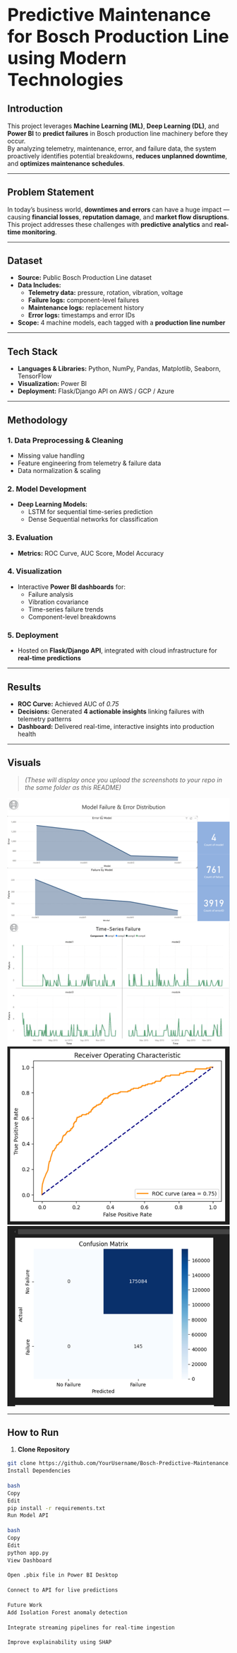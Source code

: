 <h1 style="font-size:40px;"> Predictive Maintenance for Bosch Production Line using Modern Technologies</h1>

## **Introduction**
This project leverages **Machine Learning (ML)**, **Deep Learning (DL)**, and **Power BI** to **predict failures** in Bosch production line machinery before they occur.  
By analyzing telemetry, maintenance, error, and failure data, the system proactively identifies potential breakdowns, **reduces unplanned downtime**, and **optimizes maintenance schedules**.

---

## **Problem Statement**
In today’s business world, **downtimes and errors** can have a huge impact — causing **financial losses**, **reputation damage**, and **market flow disruptions**.  
This project addresses these challenges with **predictive analytics** and **real-time monitoring**.

---

## **Dataset**
- **Source:** Public Bosch Production Line dataset  
- **Data Includes:**  
  - **Telemetry data:** pressure, rotation, vibration, voltage  
  - **Failure logs:** component-level failures  
  - **Maintenance logs:** replacement history  
  - **Error logs:** timestamps and error IDs  
- **Scope:** 4 machine models, each tagged with a **production line number**  

---

## **Tech Stack**
- **Languages & Libraries:** Python, NumPy, Pandas, Matplotlib, Seaborn, TensorFlow  
- **Visualization:** Power BI  
- **Deployment:** Flask/Django API on AWS / GCP / Azure  

---

## **Methodology**
### **1. Data Preprocessing & Cleaning**
- Missing value handling  
- Feature engineering from telemetry & failure data  
- Data normalization & scaling  

### **2. Model Development**
- **Deep Learning Models:**  
  - LSTM for sequential time-series prediction  
  - Dense Sequential networks for classification  

### **3. Evaluation**
- **Metrics:** ROC Curve, AUC Score, Model Accuracy  

### **4. Visualization**
- Interactive **Power BI dashboards** for:  
  - Failure analysis  
  - Vibration covariance  
  - Time-series failure trends  
  - Component-level breakdowns  

### **5. Deployment**
- Hosted on **Flask/Django API**, integrated with cloud infrastructure for **real-time predictions**  

---

## **Results**
- **ROC Curve:** Achieved AUC of *0.75*  
- **Decisions:** Generated **4 actionable insights** linking failures with telemetry patterns  
- **Dashboard:** Delivered real-time, interactive insights into production health  

---

## **Visuals**
> *(These will display once you upload the screenshots to your repo in the same folder as this README)*  

![Failure vs Error](Failure%20Vs%20Error%20.png)  
![Time-Series Failure Analysis](Time-Series%20Failure%20Analysis%20.png)  
![ROC Curve](ROC%20Curve%20.png)  
![Confusion Matrix](Confusion%20Matrix%20.png)  

---

## **How to Run**
1. **Clone Repository**
```bash
git clone https://github.com/YourUsername/Bosch-Predictive-Maintenance.git
Install Dependencies

bash
Copy
Edit
pip install -r requirements.txt
Run Model API

bash
Copy
Edit
python app.py
View Dashboard

Open .pbix file in Power BI Desktop

Connect to API for live predictions

Future Work
Add Isolation Forest anomaly detection

Integrate streaming pipelines for real-time ingestion

Improve explainability using SHAP
